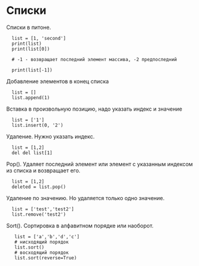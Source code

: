 # Списки

Списки в питоне.
```code
  list = [1, 'second']
  print(list)
  print(list[0])
  
  # -1 - возвращает последний элемент массива, -2 предпоследний
 
  print(list[-1])
```
Добавление элементов в конец списка
```code
  list = []
  list.append(1)
```
Вставка в произвольную позицию, надо указать индекс и значение
```code
  list = ['1']
  list.insert(0, '2')
```
Удаление. Нужно указать индекс.
```code
  list = [1,2]
  del del list[1]
```
Pop(). Удаляет последний элемент или элемент с указанным индексом из списка и возвращает его.
```code
  list = [1,2]
  deleted = list.pop()
```
Удаление по значению. Но удаляется только одно значение.
```code
  list = ['test','test2']
  list.remove('test2')
```
Sort(). Сортировка в алфавитном порядке или наоборот.
```code
   list = ['a','b','d','c']
   # нисходящий порядок
   list.sort()
   # восходящий порядок
   list.sort(reverse=True)
```
